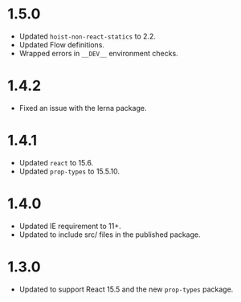 # 1.5.0
* Updated `hoist-non-react-statics` to 2.2.
* Updated Flow definitions.
* Wrapped errors in `__DEV__` environment checks.

# 1.4.2
* Fixed an issue with the lerna package.

# 1.4.1
* Updated `react` to 15.6.
* Updated `prop-types` to 15.5.10.

# 1.4.0
* Updated IE requirement to 11+.
* Updated to include src/ files in the published package.

# 1.3.0
* Updated to support React 15.5 and the new `prop-types` package.
